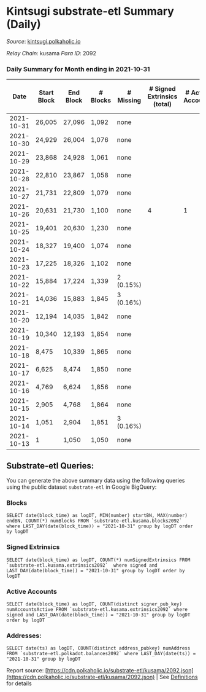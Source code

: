 # Kintsugi substrate-etl Summary (Daily)

_Source_: [kintsugi.polkaholic.io](https://kintsugi.polkaholic.io)

*Relay Chain*: kusama
*Para ID*: 2092



### Daily Summary for Month ending in 2021-10-31


| Date | Start Block | End Block | # Blocks | # Missing | # Signed Extrinsics (total) | # Active Accounts | # Addresses with Balances | # Events | # Transfers | # XCM Transfers In | # XCM Transfers Out |
| ---- | ----------- | --------- | -------- | --------- | --------------------------- | ----------------- | ------------------------- | -------- | ----------- | ------------------ | ------------------- |
| 2021-10-31 | 26,005 | 27,096 | 1,092 | none  |  |  | 2 | 2,184 |   |   |   |
| 2021-10-30 | 24,929 | 26,004 | 1,076 | none  |  |  | 2 | 2,152 |   |   |   |
| 2021-10-29 | 23,868 | 24,928 | 1,061 | none  |  |  | 2 | 2,122 |   |   |   |
| 2021-10-28 | 22,810 | 23,867 | 1,058 | none  |  |  | 2 | 2,116 |   |   |   |
| 2021-10-27 | 21,731 | 22,809 | 1,079 | none  |  |  | 2 | 2,158 |   |   |   |
| 2021-10-26 | 20,631 | 21,730 | 1,100 | none  | 4 | 1 | 2 | 2,208 |   |   |   |
| 2021-10-25 | 19,401 | 20,630 | 1,230 | none  |  |  | 2 | 2,460 |   |   |   |
| 2021-10-24 | 18,327 | 19,400 | 1,074 | none  |  |  | 2 | 2,148 |   |   |   |
| 2021-10-23 | 17,225 | 18,326 | 1,102 | none  |  |  | 2 | 2,204 |   |   |   |
| 2021-10-22 | 15,884 | 17,224 | 1,339 | 2 (0.15%) |  |  | 2 | 2,679 |   |   |   |
| 2021-10-21 | 14,036 | 15,883 | 1,845 | 3 (0.16%) |  |  | 2 | 3,690 |   |   |   |
| 2021-10-20 | 12,194 | 14,035 | 1,842 | none  |  |  | 2 | 3,684 |   |   |   |
| 2021-10-19 | 10,340 | 12,193 | 1,854 | none  |  |  | 2 | 3,708 |   |   |   |
| 2021-10-18 | 8,475 | 10,339 | 1,865 | none  |  |  | 2 | 3,730 |   |   |   |
| 2021-10-17 | 6,625 | 8,474 | 1,850 | none  |  |  | 2 | 3,700 |   |   |   |
| 2021-10-16 | 4,769 | 6,624 | 1,856 | none  |  |  | 2 | 3,712 |   |   |   |
| 2021-10-15 | 2,905 | 4,768 | 1,864 | none  |  |  | 2 | 3,728 |   |   |   |
| 2021-10-14 | 1,051 | 2,904 | 1,851 | 3 (0.16%) |  |  | 2 | 3,703 |   |   |   |
| 2021-10-13 | 1 | 1,050 | 1,050 | none  |  |  |  | 2,100 |   |   |   |

## Substrate-etl Queries:
You can generate the above summary data using the following queries using the public dataset `substrate-etl` in Google BigQuery:


### Blocks
```
SELECT date(block_time) as logDT, MIN(number) startBN, MAX(number) endBN, COUNT(*) numBlocks FROM `substrate-etl.kusama.blocks2092`  where LAST_DAY(date(block_time)) = "2021-10-31" group by logDT order by logDT
```


### Signed Extrinsics
```
SELECT date(block_time) as logDT, COUNT(*) numSignedExtrinsics FROM `substrate-etl.kusama.extrinsics2092`  where signed and LAST_DAY(date(block_time)) = "2021-10-31" group by logDT order by logDT
```


### Active Accounts
```
SELECT date(block_time) as logDT, COUNT(distinct signer_pub_key) numAccountsActive FROM `substrate-etl.kusama.extrinsics2092` where signed and LAST_DAY(date(block_time)) = "2021-10-31" group by logDT order by logDT
```


### Addresses:
```
SELECT date(ts) as logDT, COUNT(distinct address_pubkey) numAddress FROM `substrate-etl.polkadot.balances2092` where LAST_DAY(date(ts)) = "2021-10-31" group by logDT
```



Report source: [https://cdn.polkaholic.io/substrate-etl/kusama/2092.json](https://cdn.polkaholic.io/substrate-etl/kusama/2092.json) | See [Definitions](/DEFINITIONS.md) for details
